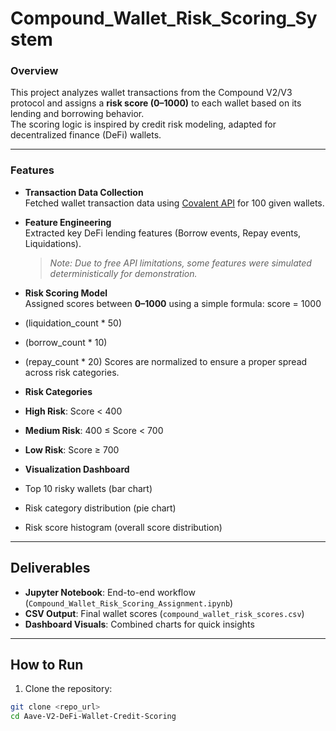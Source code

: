 # Compound_Wallet_Risk_Scoring_System


### Overview
This project analyzes wallet transactions from the Compound V2/V3 protocol and assigns a **risk score (0–1000)** to each wallet based on its lending and borrowing behavior.  
The scoring logic is inspired by credit risk modeling, adapted for decentralized finance (DeFi) wallets.

---

### Features
- **Transaction Data Collection**  
  Fetched wallet transaction data using [Covalent API](https://www.covalenthq.com/) for 100 given wallets.
  
- **Feature Engineering**  
  Extracted key DeFi lending features (Borrow events, Repay events, Liquidations).  
  > *Note: Due to free API limitations, some features were simulated deterministically for demonstration.*

- **Risk Scoring Model**  
  Assigned scores between **0–1000** using a simple formula:
score = 1000
- (liquidation_count * 50)
- (borrow_count * 10)
+ (repay_count * 20)
Scores are normalized to ensure a proper spread across risk categories.

- **Risk Categories**
- **High Risk**: Score < 400
- **Medium Risk**: 400 ≤ Score < 700
- **Low Risk**: Score ≥ 700

- **Visualization Dashboard**
- Top 10 risky wallets (bar chart)
- Risk category distribution (pie chart)
- Risk score histogram (overall score distribution)

---

## Deliverables
- **Jupyter Notebook**: End-to-end workflow (`Compound_Wallet_Risk_Scoring_Assignment.ipynb`)
- **CSV Output**: Final wallet scores (`compound_wallet_risk_scores.csv`)
- **Dashboard Visuals**: Combined charts for quick insights

---

## How to Run
1. Clone the repository:
 ```bash
 git clone <repo_url>
 cd Aave-V2-DeFi-Wallet-Credit-Scoring

